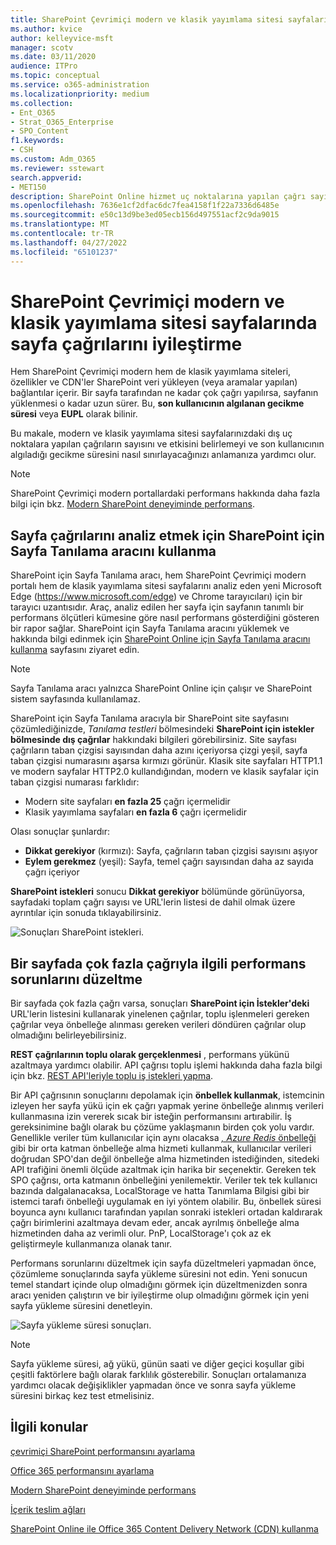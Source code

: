 ```yaml
---
title: SharePoint Çevrimiçi modern ve klasik yayımlama sitesi sayfalarında sayfa çağrılarını iyileştirme
ms.author: kvice
author: kelleyvice-msft
manager: scotv
ms.date: 03/11/2020
audience: ITPro
ms.topic: conceptual
ms.service: o365-administration
ms.localizationpriority: medium
ms.collection:
- Ent_O365
- Strat_O365_Enterprise
- SPO_Content
f1.keywords:
- CSH
ms.custom: Adm_O365
ms.reviewer: sstewart
search.appverid:
- MET150
description: SharePoint Online hizmet uç noktalarına yapılan çağrı sayısını sınırlayarak SharePoint Online'da modern ve klasik yayımlama sitesi sayfalarını iyileştirmeyi öğrenin.
ms.openlocfilehash: 7636e1cf2dfac6dc7fea4158f1f22a7336d6485e
ms.sourcegitcommit: e50c13d9be3ed05ecb156d497551acf2c9da9015
ms.translationtype: MT
ms.contentlocale: tr-TR
ms.lasthandoff: 04/27/2022
ms.locfileid: "65101237"
---
```

# <a name="optimize-page-calls-in-sharepoint-online-modern-and-classic-publishing-site-pages"></a>SharePoint Çevrimiçi modern ve klasik yayımlama sitesi sayfalarında sayfa çağrılarını iyileştirme

Hem SharePoint Çevrimiçi modern hem de klasik yayımlama siteleri, özellikler ve CDN'ler SharePoint veri yükleyen (veya aramalar yapılan) bağlantılar içerir. Bir sayfa tarafından ne kadar çok çağrı yapılırsa, sayfanın yüklenmesi o kadar uzun sürer. Bu, **son kullanıcının algılanan gecikme süresi** veya **EUPL** olarak bilinir.

Bu makale, modern ve klasik yayımlama sitesi sayfalarınızdaki dış uç noktalara yapılan çağrıların sayısını ve etkisini belirlemeyi ve son kullanıcının algıladığı gecikme süresini nasıl sınırlayacağınızı anlamanıza yardımcı olur.

>[!NOTE]
>SharePoint Çevrimiçi modern portallardaki performans hakkında daha fazla bilgi için bkz. [Modern SharePoint deneyiminde performans](/sharepoint/modern-experience-performance).

## <a name="use-the-page-diagnostics-for-sharepoint-tool-to-analyze-page-calls"></a>Sayfa çağrılarını analiz etmek için SharePoint için Sayfa Tanılama aracını kullanma

SharePoint için Sayfa Tanılama aracı, hem SharePoint Çevrimiçi modern portalı hem de klasik yayımlama sitesi sayfalarını analiz eden yeni Microsoft Edge (https://www.microsoft.com/edge) ve Chrome tarayıcıları) için bir tarayıcı uzantısıdır. Araç, analiz edilen her sayfa için sayfanın tanımlı bir performans ölçütleri kümesine göre nasıl performans gösterdiğini gösteren bir rapor sağlar. SharePoint için Sayfa Tanılama aracını yüklemek ve hakkında bilgi edinmek için [SharePoint Online için Sayfa Tanılama aracını kullanma](page-diagnostics-for-spo.md) sayfasını ziyaret edin.

>[!NOTE]
>Sayfa Tanılama aracı yalnızca SharePoint Online için çalışır ve SharePoint sistem sayfasında kullanılamaz.

SharePoint için Sayfa Tanılama aracıyla bir SharePoint site sayfasını çözümlediğinizde, _Tanılama testleri_ bölmesindeki **SharePoint için istekler bölmesinde dış çağrılar** hakkındaki bilgileri görebilirsiniz. Site sayfası çağrıların taban çizgisi sayısından daha azını içeriyorsa çizgi yeşil, sayfa taban çizgisi numarasını aşarsa kırmızı görünür. Klasik site sayfaları HTTP1.1 ve modern sayfalar HTTP2.0 kullandığından, modern ve klasik sayfalar için taban çizgisi numarası farklıdır:

- Modern site sayfaları **en fazla 25** çağrı içermelidir
- Klasik yayımlama sayfaları **en fazla 6** çağrı içermelidir

Olası sonuçlar şunlardır:

- **Dikkat gerekiyor** (kırmızı): Sayfa, çağrıların taban çizgisi sayısını aşıyor
- **Eylem gerekmez** (yeşil): Sayfa, temel çağrı sayısından daha az sayıda çağrı içeriyor

**SharePoint istekleri** sonucu **Dikkat gerekiyor** bölümünde görünüyorsa, sayfadaki toplam çağrı sayısı ve URL'lerin listesi de dahil olmak üzere ayrıntılar için sonuda tıklayabilirsiniz.

![Sonuçları SharePoint istekleri.](../media/modern-portal-optimization/pagediag-requests.png)

## <a name="remediate-performance-issues-related-to-too-many-calls-on-a-page"></a>Bir sayfada çok fazla çağrıyla ilgili performans sorunlarını düzeltme

Bir sayfada çok fazla çağrı varsa, sonuçları **SharePoint için İstekler'deki** URL'lerin listesini kullanarak yinelenen çağrılar, toplu işlenmeleri gereken çağrılar veya önbelleğe alınması gereken verileri döndüren çağrılar olup olmadığını belirleyebilirsiniz.

**REST çağrılarının toplu olarak gerçeklenmesi** , performans yükünü azaltmaya yardımcı olabilir. API çağrısı toplu işlemi hakkında daha fazla bilgi için bkz. [REST API'leriyle toplu iş istekleri yapma](/sharepoint/dev/sp-add-ins/make-batch-requests-with-the-rest-apis).

Bir API çağrısının sonuçlarını depolamak için **önbellek kullanmak**, istemcinin izleyen her sayfa yükü için ek çağrı yapmak yerine önbelleğe alınmış verileri kullanmasına izin vererek sıcak bir isteğin performansını artırabilir. İş gereksinimine bağlı olarak bu çözüme yaklaşmanın birden çok yolu vardır. Genellikle veriler tüm kullanıcılar için aynı olacaksa [_, Azure Redis_ önbelleği](https://azure.microsoft.com/services/cache/) gibi bir orta katman önbelleğe alma hizmeti kullanmak, kullanıcılar verileri doğrudan SPO'dan değil önbelleğe alma hizmetinden istediğinden, sitedeki API trafiğini önemli ölçüde azaltmak için harika bir seçenektir. Gereken tek SPO çağrısı, orta katmanın önbelleğini yenilemektir. Veriler tek tek kullanıcı bazında dalgalanacaksa, LocalStorage ve hatta Tanımlama Bilgisi gibi bir istemci tarafı önbelleği uygulamak en iyi yöntem olabilir. Bu, önbellek süresi boyunca aynı kullanıcı tarafından yapılan sonraki istekleri ortadan kaldırarak çağrı birimlerini azaltmaya devam eder, ancak ayrılmış önbelleğe alma hizmetinden daha az verimli olur. PnP, LocalStorage'ı çok az ek geliştirmeyle kullanmanıza olanak tanır.

Performans sorunlarını düzeltmek için sayfa düzeltmeleri yapmadan önce, çözümleme sonuçlarında sayfa yükleme süresini not edin. Yeni sonucun temel standart içinde olup olmadığını görmek için düzeltmenizden sonra aracı yeniden çalıştırın ve bir iyileştirme olup olmadığını görmek için yeni sayfa yükleme süresini denetleyin.

![Sayfa yükleme süresi sonuçları.](../media/modern-portal-optimization/pagediag-page-load-time.png)

>[!NOTE]
>Sayfa yükleme süresi, ağ yükü, günün saati ve diğer geçici koşullar gibi çeşitli faktörlere bağlı olarak farklılık gösterebilir. Sonuçları ortalamanıza yardımcı olacak değişiklikler yapmadan önce ve sonra sayfa yükleme süresini birkaç kez test etmelisiniz.

## <a name="related-topics"></a>İlgili konular

[çevrimiçi SharePoint performansını ayarlama](tune-sharepoint-online-performance.md)

[Office 365 performansını ayarlama](tune-microsoft-365-performance.md)

[Modern SharePoint deneyiminde performans](/sharepoint/modern-experience-performance)

[İçerik teslim ağları](content-delivery-networks.md)

[SharePoint Online ile Office 365 Content Delivery Network (CDN) kullanma](use-microsoft-365-cdn-with-spo.md)